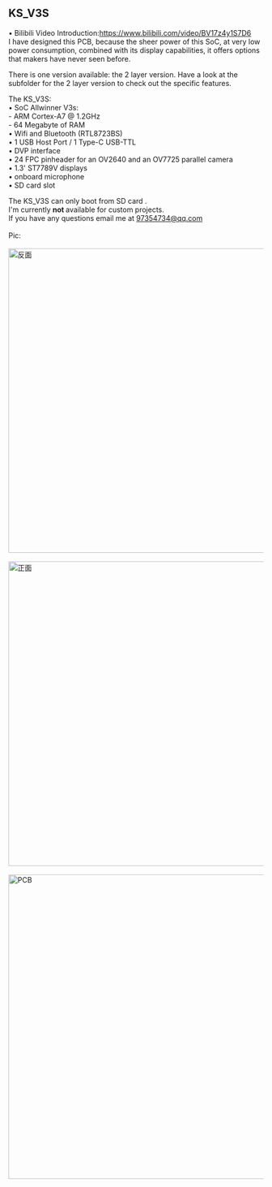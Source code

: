 <!--
 * @Descripttion : 
 * @version      : 
 * @Author       : Kevincoooool
 * @Date         : 2020-12-26 12:29:37
 * @LastEditors  : Kevincoooool
 * @LastEditTime : 2021-02-02 08:43:30
 * @FilePath     : \Github\KS_V3S\README.md
-->
## KS_V3S

• Bilibili Video Introduction:https://www.bilibili.com/video/BV17z4y1S7D6 <br>
I have designed this PCB, because the sheer power of this SoC, at very low power consumption, combined with its display capabilities, it offers options that makers have never seen before.<br>

There is one version available: the 2 layer version.
Have a look at the subfolder for the 2 layer version to check out the specific features.

The KS_V3S:<br>
•	SoC Allwinner V3s:<br>
	- ARM Cortex-A7 @ 1.2GHz<br>
	- 64 Megabyte of RAM<br>
•	Wifi and Bluetooth (RTL8723BS)  <br>
•	1 USB Host Port / 1 Type-C USB-TTL <br> 
•	DVP interface<br>
•	24 FPC pinheader for an OV2640 and an OV7725 parallel camera<br>
•	1.3' ST7789V displays<br>
•	onboard microphone<br>
•	SD card slot<br>

The KS_V3S can only boot from SD card . <br>
I'm currently <b> not </B> available for custom projects. <br>
If you have any questions email me at 97354734@qq.com <br><br>
Pic:<br>
<br>
<img src="https://github.com/Kevincoooool/KS_V3S/blob/main/pic/back.jpg" height="600px" width="804px" title="反面" style="display:inherit;"/> <br> <img src="https://github.com/Kevincoooool/KS_V3S/blob/main/pic/front.jpg" height="600px" width="804px" title="正面" style="display:inherit;"/> <br> <img src="https://github.com/Kevincoooool/KS_V3S/blob/main/pic/pcb.png" height="600px" width="804px" title="PCB" style="display:inherit;"/> <br>


